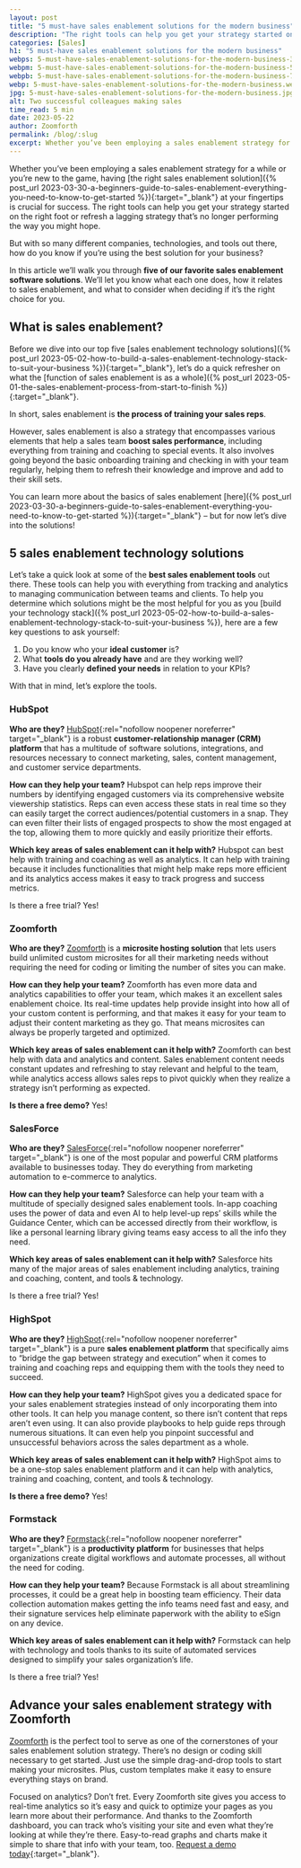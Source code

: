 ```yaml
---
layout: post
title: "5 must-have sales enablement solutions for the modern business"
description: "The right tools can help you get your strategy started on the right foot or refresh a lagging strategy that’s no longer performing the way you might hope."
categories: [Sales]
h1: "5 must-have sales enablement solutions for the modern business"
webps: 5-must-have-sales-enablement-solutions-for-the-modern-business-376.webp
webpm: 5-must-have-sales-enablement-solutions-for-the-modern-business-564.webp
webpb: 5-must-have-sales-enablement-solutions-for-the-modern-business-744.webp
webp: 5-must-have-sales-enablement-solutions-for-the-modern-business.webp
jpg: 5-must-have-sales-enablement-solutions-for-the-modern-business.jpg
alt: Two successful colleagues making sales
time_read: 5 min
date: 2023-05-22
author: Zoomforth
permalink: /blog/:slug
excerpt: Whether you’ve been employing a sales enablement strategy for a while or you’re new to the game, having the right sales enablement solution at your fingertips is crucial for success.
---
```

Whether you’ve been employing a sales enablement strategy for a while or you’re new to the game, having [the right sales enablement solution]({% post_url 2023-03-30-a-beginners-guide-to-sales-enablement-everything-you-need-to-know-to-get-started %}){:target="_blank"} at your fingertips is crucial for success. The right tools can help you get your strategy started on the right foot or refresh a lagging strategy that’s no longer performing the way you might hope.

But with so many different companies, technologies, and tools out there, how do you know if you’re using the best solution for your business?

In this article we’ll walk you through **five of our favorite sales enablement software solutions**. We’ll let you know what each one does, how it relates to sales enablement, and what to consider when deciding if it’s the right choice for you.

## What is sales enablement?

Before we dive into our top five [sales enablement technology solutions]({% post_url 2023-05-02-how-to-build-a-sales-enablement-technology-stack-to-suit-your-business %}){:target="_blank"}, let’s do a quick refresher on what the [function of sales enablement is as a whole]({% post_url 2023-05-01-the-sales-enablement-process-from-start-to-finish %}){:target="_blank"}.

In short, sales enablement is **the process of training your sales reps**.

However, sales enablement is also a strategy that encompasses various elements that help a sales team **boost sales performance**, including everything from training and coaching to special events. It also involves going beyond the basic onboarding training and checking in with your team regularly, helping them to refresh their knowledge and improve and add to their skill sets.

You can learn more about the basics of sales enablement [here]({% post_url 2023-03-30-a-beginners-guide-to-sales-enablement-everything-you-need-to-know-to-get-started %}){:target="_blank"} – but for now let’s dive into the solutions!

## 5 sales enablement technology solutions

Let’s take a quick look at some of the **best sales enablement tools** out there. These tools can help you with everything from tracking and analytics to managing communication between teams and clients. To help you determine which solutions might be the most helpful for you as you [build your technology stack]({% post_url 2023-05-02-how-to-build-a-sales-enablement-technology-stack-to-suit-your-business %}), here are a few key questions to ask yourself:

1. Do you know who your **ideal customer** is?
2. What **tools do you already have** and are they working well?
3. Have you clearly **defined your needs** in relation to your KPIs?

With that in mind, let’s explore the tools.

### HubSpot

**Who are they?** [HubSpot](https://www.hubspot.com/){:rel="nofollow noopener noreferrer" target="_blank"} is a robust **customer-relationship manager (CRM) platform** that has a multitude of software solutions, integrations, and resources necessary to connect marketing, sales, content management, and customer service departments.

**How can they help your team?** Hubspot can help reps improve their numbers by identifying engaged customers via its comprehensive website viewership statistics. Reps can even access these stats in real time so they can easily target the correct audiences/potential customers in a snap. They can even filter their lists of engaged prospects to show the most engaged at the top, allowing them to more quickly and easily prioritize their efforts.

**Which key areas of sales enablement can it help with?** Hubspot can best help with training and coaching as well as analytics. It can help with training because it includes functionalities that might help make reps more efficient and its analytics access makes it easy to track progress and success metrics.

Is there a free trial? Yes!

### Zoomforth

**Who are they?** [Zoomforth](/) is a **microsite hosting solution** that lets users build unlimited custom microsites for all their marketing needs without requiring the need for coding or limiting the number of sites you can make.

**How can they help your team?** Zoomforth has even more data and analytics capabilities to offer your team, which makes it an excellent sales enablement choice. Its real-time updates help provide insight into how all of your custom content is performing, and that makes it easy for your team to adjust their content marketing as they go. That means microsites can always be properly targeted and optimized.

**Which key areas of sales enablement can it help with?** Zoomforth can best help with data and analytics and content. Sales enablement content needs constant updates and refreshing to stay relevant and helpful to the team, while analytics access allows sales reps to pivot quickly when they realize a strategy isn’t performing as expected.

**Is there a free demo?** Yes!

### SalesForce

**Who are they?** [SalesForce](https://www.salesforce.com/){:rel="nofollow noopener noreferrer" target="_blank"} is one of the most popular and powerful CRM platforms available to businesses today. They do everything from marketing automation to e-commerce to analytics.

**How can they help your team?** Salesforce can help your team with a multitude of specially designed sales enablement tools. In-app coaching uses the power of data and even AI to help level-up reps’ skills while the Guidance Center, which can be accessed directly from their workflow, is like a personal learning library giving teams easy access to all the info they need.

**Which key areas of sales enablement can it help with?** Salesforce hits many of the major areas of sales enablement including analytics, training and coaching, content, and tools & technology.

Is there a free trial? Yes!

### HighSpot

**Who are they?** [HighSpot](https://www.highspot.com/){:rel="nofollow noopener noreferrer" target="_blank"} is a pure **sales enablement platform** that specifically aims to “bridge the gap between strategy and execution” when it comes to training and coaching reps and equipping them with the tools they need to succeed.

**How can they help your team?** HighSpot gives you a dedicated space for your sales enablement strategies instead of only incorporating them into other tools. It can help you manage content, so there isn’t content that reps aren’t even using. It can also provide playbooks to help guide reps through numerous situations. It can even help you pinpoint successful and unsuccessful behaviors across the sales department as a whole.

**Which key areas of sales enablement can it help with?** HighSpot aims to be a one-stop sales enablement platform and it can help with analytics, training and coaching, content, and tools & technology.

**Is there a free demo?** Yes!

### Formstack

**Who are they?** [Formstack](https://www.formstack.com/){:rel="nofollow noopener noreferrer" target="_blank"} is a **productivity platform** for businesses that helps organizations create digital workflows and automate processes, all without the need for coding.

**How can they help your team?** Because Formstack is all about streamlining processes, it could be a great help in boosting team efficiency. Their data collection automation makes getting the info teams need fast and easy, and their signature services help eliminate paperwork with the ability to eSign on any device.

**Which key areas of sales enablement can it help with?** Formstack can help with technology and tools thanks to its suite of automated services designed to simplify your sales organization’s life.

Is there a free trial? Yes!

## Advance your sales enablement strategy with Zoomforth

[Zoomforth](/) is the perfect tool to serve as one of the cornerstones of your sales enablement solution strategy. There’s no design or coding skill necessary to get started. Just use the simple drag-and-drop tools to start making your microsites. Plus, custom templates make it easy to ensure everything stays on brand.

Focused on analytics? Don’t fret. Every Zoomforth site gives you access to real-time analytics so it’s easy and quick to optimize your pages as you learn more about their performance. And thanks to the Zoomforth dashboard, you can track who’s visiting your site and even what they’re looking at while they’re there. Easy-to-read graphs and charts make it simple to share that info with your team, too. [Request a demo today]({{'request-demo'|relative_url}}){:target="_blank"}.
